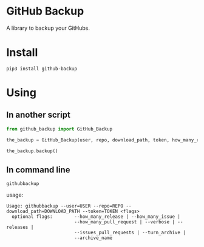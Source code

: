 # GitHub Backup
A library to backup your GitHubs.
# Install
```
pip3 install github-backup
```
# Using
## In another script
```python
from github_backup import GitHub_Backup

the_backup = GitHub_Backup(user, repo, download_path, token, how_many_release=2000, how_many_issue=2000, how_many_pull_request=2000, verbose=False, releases = True, issues_pull_requests = True, turn_archive=True, archive_name=None)

the_backup.backup()
```
## In command line
```console
githubbackup
```
usage:
```console
Usage: githubbackup --user=USER --repo=REPO --download_path=DOWNLOAD_PATH --token=TOKEN <flags>
  optional flags:        --how_many_release | --how_many_issue |
                         --how_many_pull_request | --verbose | --releases |
                         --issues_pull_requests | --turn_archive |
                         --archive_name
```